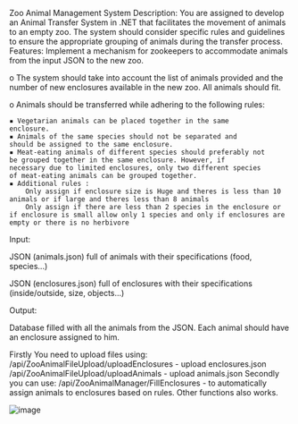 Zoo Animal Management System
Description: You are assigned to develop an Animal Transfer System in .NET
that facilitates the movement of animals to an empty zoo. The system should 
consider specific rules and guidelines to ensure the appropriate grouping of 
animals during the transfer process. 
Features:
Implement a mechanism for zookeepers to accommodate animals from the input 
JSON to the new zoo.

o The system should take into account the list of animals provided
and the number of new enclosures available in the new zoo. All 
animals should fit.

o Animals should be transferred while adhering to the following rules:

	▪ Vegetarian animals can be placed together in the same 
	enclosure. 
	▪ Animals of the same species should not be separated and 
	should be assigned to the same enclosure. 
	▪ Meat-eating animals of different species should preferably not 
	be grouped together in the same enclosure. However, if 
	necessary due to limited enclosures, only two different species 
	of meat-eating animals can be grouped together.
	▪ Additional rules : 
		Only assign if enclosure size is Huge and theres is less than 10 animals or if large and theres less than 8 animals
	    Only assign if there are less than 2 species in the enclosure or if enclosure is small allow only 1 species and only if enclosures are empty or there is no herbivore
					
Input:

JSON (animals.json) full of animals with their specifications (food, 
species...)

JSON (enclosures.json) full of enclosures with their specifications 
(inside/outside, size, objects...)

Output:

Database filled with all the animals from the JSON. Each animal should 
have an enclosure assigned to him.


Firstly You need  to upload files using:
   	/api/ZooAnimalFileUpload/uploadEnclosures - upload enclosures.json
   	/api/ZooAnimalFileUpload/uploadAnimals - upload animals.json
Secondly you can use:
	/api/ZooAnimalManager/FillEnclosures - to automatically assign animals to enclosures based on rules.
Other functions also works.

![image](https://github.com/karka1234/Zoo-Animal-Management-System/assets/5184302/33ebea5c-f1a0-4ac7-98e5-7f735a9f756c)
